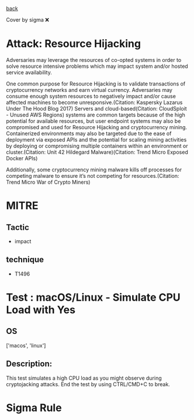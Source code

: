 [back](../index.md)

Cover by sigma :x: 

# Attack: Resource Hijacking

 Adversaries may leverage the resources of co-opted systems in order to solve resource intensive problems which may impact system and/or hosted service availability. 

One common purpose for Resource Hijacking is to validate transactions of cryptocurrency networks and earn virtual currency. Adversaries may consume enough system resources to negatively impact and/or cause affected machines to become unresponsive.(Citation: Kaspersky Lazarus Under The Hood Blog 2017) Servers and cloud-based(Citation: CloudSploit - Unused AWS Regions) systems are common targets because of the high potential for available resources, but user endpoint systems may also be compromised and used for Resource Hijacking and cryptocurrency mining. Containerized environments may also be targeted due to the ease of deployment via exposed APIs and the potential for scaling mining activities by deploying or compromising multiple containers within an environment or cluster.(Citation: Unit 42 Hildegard Malware)(Citation: Trend Micro Exposed Docker APIs)

Additionally, some cryptocurrency mining malware kills off processes for competing malware to ensure it’s not competing for resources.(Citation: Trend Micro War of Crypto Miners)

# MITRE
## Tactic
  - impact

## technique
  - T1496

# Test : macOS/Linux - Simulate CPU Load with Yes

## OS

 ['macos', 'linux']

## Description:

 This test simulates a high CPU load as you might observe during cryptojacking attacks.
End the test by using CTRL/CMD+C to break.


# Sigma Rule
